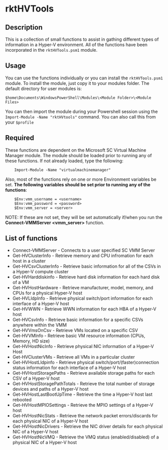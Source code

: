 # rktHVTools

## Description

This is a collection of small functions to assist in gathing different types of information in a
Hyper-V environment.  All of the functions have been incorporated in the `rktHVTools.psm1` module.

## Usage

You can use the functions individually or you can install the `rktHVTools.psm1` module.  To install the module, just copy it to your modules folder.  The default directory for
user modules is:

`$home\Documents\WindowsPowerShell\Modules\<Module Folder>\<Module Files>`

You can then import the module during your Powershell session using the `Import-Module -Name "rktHVtools"` command.  You
can also call this from your `$profile`

## Required

These functions are dependent on the Microsoft SC Virtual Machine Manager module.  The module should be loaded prior to running any of these functions.
If not already loaded, type the following:

```
    Import-Module -Name "virtualmachinemanager"
```

Also, most of the functions rely on one or more Environment variables be set. **The following variables should be set prior to
running any of the functions**:

```
    $Env:vmm_username = <username>
    $Env:vmm_password = <password>
    $Env:vmm_server = <server>
```
NOTE: If these are not set, they will be set automatically if/when you run the **Connect-VMMServer &lt;vmm_server&gt;** function.

## List of functions

- Connect-VMMServer - Connects to a user specified SC VMM Server
- Get-HVClusterInfo - Retrieve memory and CPU infromation for each host in a cluster
- Get-HVCsvClusterInfo - Retrieve basic information for all of the CSVs in a Hyper-V compute cluster
- Get-HVHarddiskinfo - Retrieve hard disk information for each hard disk of a VM
- Get-HVHostHardware - Retrieve manufacturer, model, memory, and CPUs for a physical Hyper-V host
- Get-HVLldpInfo - Retrieve physical switch/port information for each interface of a Hyper-V host
- Get-HVWWN - Retrieve WWN information for each HBA of a Hyper-V host
- Get-HVCsvInfo - Retrieve basic information for a specific CSVs anywhere within the VMM
- Get-HVVmsOnCsv - Retrieve VMs located on a specific CSV
- Get-HVVMInfo - Retrieve basic VM resource information (CPUs, Memory, HD size)
- Get-HVHostNicInfo - Retrieve physical NIC information of a Hyper-V Host
- Get-HVClusterVMs - Retrieve all VMs in a particular cluster
- Get-HVHostLldpinfo - Retrieve physical switch/port/(faster)connection status information for each interface of a Hyper-V host
- Get-HVHostStoragePaths - Retrieve available storage paths for each CSV of a Hyper-V host
- Get-HVHostStoragePathTotals - Retrieve the total number of storage devices and paths of a Hyper-V host
- Get-HVHostLastBootUpTime - Retrieve the time a Hyper-V host last rebooted
- Get-HVHostMPIOSettings - Retrieve the MPIO settings of a Hyper-V host
- Get-HVHostNicStats - Retrieve the network packet errors/discards for each physical NIC of a Hyper-V host
- Get-HVHostNicDrivers - Retrieve the NIC driver details for each physical NIC of a Hyper-V host
- Get-HVHostNicVMQ - Retrieve the VMQ status (enabled/disabled) of a physical NIC of a Hyper-V host